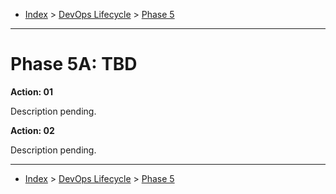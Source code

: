 <a id="top"></a>

- [Index](../index.md) > [DevOps Lifecycle](devops.md) > [Phase 5](phase_05.md)

---

<a id="actions"></a>

# Phase 5A: TBD

<a id="5a-01"></a>

**Action: 01**

Description pending.

<a id="5a-02"></a>

**Action: 02**

Description pending.

---

- [Index](../index.md) > [DevOps Lifecycle](devops.md) > [Phase 5](phase_05.md)
